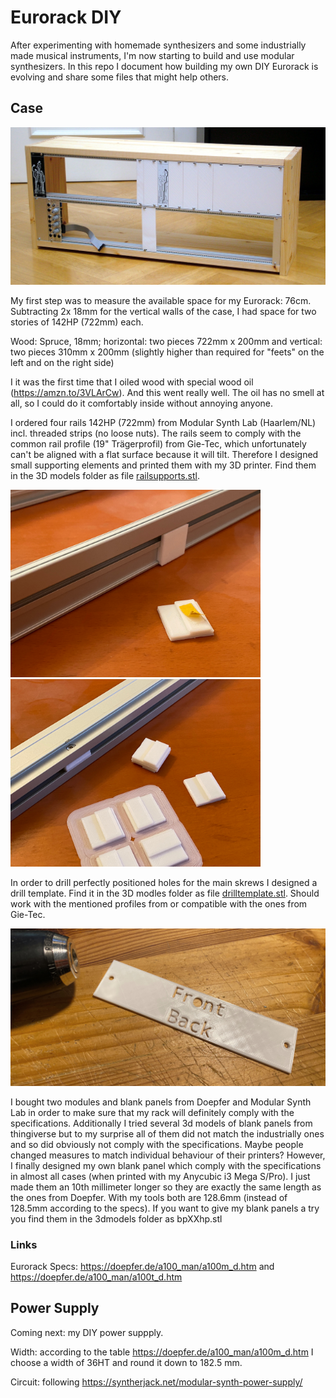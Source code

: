 # Eurorack DIY

After experimenting with homemade synthesizers and some industrially made musical instruments, I'm now starting to build and use modular synthesizers. In this repo I document how building my own DIY Eurorack is evolving and share some files that might help others.

## Case

![my Eurorack, current status](photos/case1.jpg)


My first step was to measure the available space for my Eurorack: 76cm. Subtracting 2x 18mm for the vertical walls of the case, I had space for two stories of 142HP (722mm) each.

Wood: Spruce, 18mm; horizontal: two pieces 722mm x 200mm and vertical: two pieces 310mm x 200mm (slightly higher than required for "feets" on the left and on the right side)

I it was the first time that I oiled wood with special wood oil (https://amzn.to/3VLArCw). And this went really well. The oil has no smell at all, so I could do it comfortably inside without annoying anyone.

I ordered four rails 142HP (722mm) from Modular Synth Lab (Haarlem/NL) incl. threaded strips (no loose nuts). The rails seem to comply with the common rail profile (19" Trägerprofil) from Gie-Tec, which unfortunately can't be aligned with a flat surface because it will tilt. Therefore I designed small supporting elements and printed them with my 3D printer. Find them in the 3D models folder as file [railsupports.stl](3dmodels/railsupports.stl).

<img src="photos/railsupports1.jpg" width="400"><img src="photos/railsupports2.jpg" width="400">

In order to drill perfectly positioned holes for the main skrews I designed a drill template. Find it in the 3D modles folder as file [drilltemplate.stl](3dmodels/drilltemplate.stl). Should work with the mentioned profiles from or compatible with the ones from Gie-Tec.

<img src="photos/drilltemplate.jpg" width="600">

I bought two modules and blank panels from Doepfer and Modular Synth Lab in order to make sure that my rack will definitely comply with the specifications. Additionally I tried several 3d models of blank panels from thingiverse but to my surprise all of them did not match the industrially ones and so did obviously not comply with the specifications. Maybe people changed measures to match individual behaviour of their printers? However, I finally designed my own blank panel which comply with the specifications in almost all cases (when printed with my Anycubic i3 Mega S/Pro). I just made them an 10th millimeter longer so they are exactly the same length as the ones from Doepfer. With my tools both are 128.6mm (instead of 128.5mm according to the specs). If you want to give my blank panels a try you find them in the 3dmodels folder as bpXXhp.stl

### Links
Eurorack Specs: https://doepfer.de/a100_man/a100m_d.htm and https://doepfer.de/a100_man/a100t_d.htm


## Power Supply

Coming next: my DIY power suppply.

Width: according to the table https://doepfer.de/a100_man/a100m_d.htm I choose a width of 36HT and  round it down to 182.5 mm.

Circuit: following https://syntherjack.net/modular-synth-power-supply/
